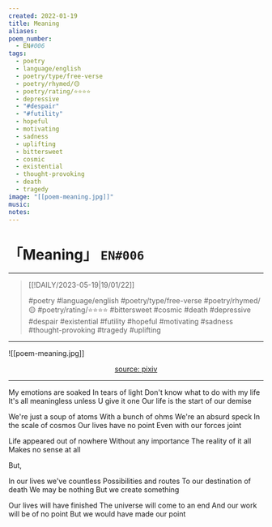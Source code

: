 ```yaml
---
created: 2022-01-19
title: Meaning
aliases:
poem_number:
  - EN#006
tags:
  - poetry
  - language/english
  - poetry/type/free-verse
  - poetry/rhymed/🟡
  - poetry/rating/⭐⭐⭐⭐
  - depressive
  - "#despair"
  - "#futility"
  - hopeful
  - motivating
  - sadness
  - uplifting
  - bittersweet
  - cosmic
  - existential
  - thought-provoking
  - death
  - tragedy
image: "[[poem-meaning.jpg]]"
music:
notes:
---
```

# 「Meaning」 `EN#006`

---

> [[!DAILY/2023-05-19|19/01/22]]
> 
> #poetry 
> #language/english 
> #poetry/type/free-verse 
> #poetry/rhymed/🟡 
> #poetry/rating/⭐⭐⭐⭐ 
> #bittersweet #cosmic #death #depressive #despair #existential #futility #hopeful #motivating #sadness #thought-provoking #tragedy #uplifting 

---

![[poem-meaning.jpg]]

<center class="img_caption"><a href="https://www.pixiv.net/en/artworks/93995273" class="source-link">source: pixiv</a></center>

---

My emotions are soaked
In tears of light
Don't know what to do with my life
It's all meaningless unless U give it one
Our life is the start of our demise

We're just a soup of atoms
With a bunch of ohms
We're an absurd speck
In the scale of cosmos
Our lives have no point
Even with our forces joint

Life appeared out of nowhere
Without any importance
The reality of it all
Makes no sense at all

But,

In our lives we've countless
Possibilities and routes
To our destination of death
We may be nothing
But we create something

Our lives will have finished
The universe will come to an end
And our work will be of no point
But we would have made our point